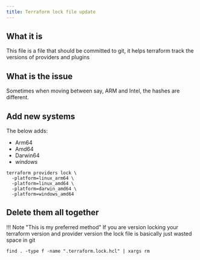 ```yaml
---
title: Terraform lock file update
---
```


## What it is

This file is a file that should be committed to git, it helps terraform track the versions of providers and plugins

## What is the issue

Sometimes when moving between say, ARM and Intel, the hashes are different.

## Add new systems

The below adds:

* Arm64
* Amd64
* Darwin64
* _windows_

```shell
terraform providers lock \
  -platform=linux_arm64 \
  -platform=linux_amd64 \
  -platform=darwin_amd64 \
  -platform=windows_amd64
```

## Delete them all together

!!! Note "This is my preferred method"
    If you are version locking your terraform version and provider version the lock file is basically just wasted space in git

```shell
find . -type f -name ".terraform.lock.hcl" | xargs rm
```
